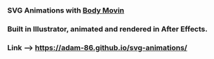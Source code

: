 ### SVG Animations with [Body Movin]
[body movin]: https://github.com/bodymovin


### Built in Illustrator, animated and rendered in After Effects. 

### Link --> https://adam-86.github.io/svg-animations/
